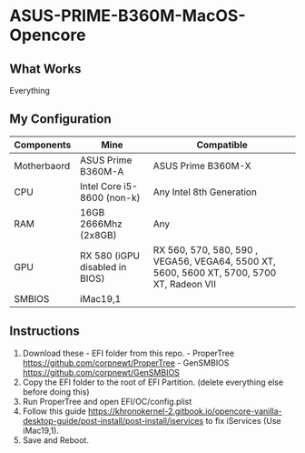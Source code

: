 # ASUS-PRIME-B360M-MacOS-Opencore

## What Works
Everything


## My Configuration

| Components  | Mine | Compatible |
| ------------- | ------------- | ------------- |
| Motherbaord  | ASUS Prime B360M-A  | ASUS Prime B360M-X  |
| CPU  | Intel Core i5-8600 (non-k)  | Any Intel 8th Generation  |
| RAM  | 16GB 2666Mhz (2x8GB) | Any  |
| GPU  | RX 580 (iGPU disabled in BIOS)  | RX 560, 570, 580, 590 , VEGA56, VEGA64, 5500 XT, 5600, 5600 XT, 5700, 5700 XT, Radeon VII  |
| SMBIOS  | iMac19,1  |


## Instructions

1. Download these
                - EFI folder from this repo.
                - ProperTree https://github.com/corpnewt/ProperTree
                - GenSMBIOS https://github.com/corpnewt/GenSMBIOS
2. Copy the EFI folder to the root of EFI Partition. (delete everything else before doing this)
3. Run ProperTree and open EFI/OC/config.plist
4. Follow this guide https://khronokernel-2.gitbook.io/opencore-vanilla-desktop-guide/post-install/post-install/iservices to fix iServices (Use iMac19,1).
5. Save and Reboot.
